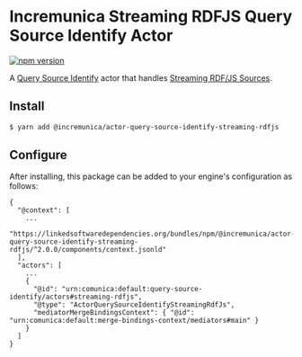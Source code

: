 # Incremunica Streaming RDFJS Query Source Identify Actor

[![npm version](https://badge.fury.io/js/@incremunica%2Factor-query-source-identify-streaming-rdfjs.svg)](https://badge.fury.io/js/@incremunica%2Factor-query-source-identify-streaming-rdfjs)

A [Query Source Identify](https://github.com/comunica/comunica/tree/master/packages/bus-query-source-identify) actor that handles [Streaming RDF/JS Sources](https://comunica.dev/docs/query/advanced/rdfjs_querying/).

## Install

```bash
$ yarn add @incremunica/actor-query-source-identify-streaming-rdfjs
```

## Configure

After installing, this package can be added to your engine's configuration as follows:
```text
{
  "@context": [
    ...
    "https://linkedsoftwaredependencies.org/bundles/npm/@incremunica/actor-query-source-identify-streaming-rdfjs/^2.0.0/components/context.jsonld"
  ],
  "actors": [
    ...
    {
      "@id": "urn:comunica:default:query-source-identify/actors#streaming-rdfjs",
      "@type": "ActorQuerySourceIdentifyStreamingRdfJs",
      "mediatorMergeBindingsContext": { "@id": "urn:comunica:default:merge-bindings-context/mediators#main" }
    }
  ]
}
```
